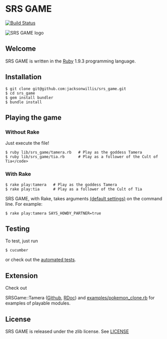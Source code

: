 SRS GAME
========

[![Build Status](https://secure.travis-ci.org/jacksonwillis/srs_game.png?branch=master)](https://secure.travis-ci.org/jacksonwillis/srs_game)

![SRS GAME logo](https://github.com/jacksonwillis/srs_game/raw/master/srs_game.png)

Welcome
-------

SRS GAME is written in the [Ruby](http://www.ruby-lang.org/) 1.9.3 programming language.

Installation
------------

    $ git clone git@github.com:jacksonwillis/srs_game.git
    $ cd srs_game
    $ gem install bundler
    $ bundle install

Playing the game
----------------

### Without Rake

Just execute the file!

    $ ruby lib/srs_game/tamera.rb   # Play as the goddess Tamera
    $ ruby lib/srs_game/tia.rb      # Play as a follower of the Cult of Tia</code>

### With Rake

    $ rake play:tamera   # Play as the goddess Tamera
    $ rake play:tia      # Play as a follower of the Cult of Tia

SRS GAME, with Rake, takes arguments
[(default settings)](https://rdoc.info/github/jacksonwillis/srs_game/master/SRSGame/Settings.default_settings)
on the command line. For example:

    $ rake play:tamera SAYS_HOWDY_PARTNER=true

Testing
-------

To test, just run

    $ cucumber

or check out the [automated tests](https://travis-ci.org/jacksonwillis/srs_game).

Extension
---------

Check out

SRSGame::Tamera
([Github](https://github.com/jacksonwillis/srs_game/blob/master/lib/srs_game/tamera.rb),
   [RDoc](http://rubydoc.info/github/jacksonwillis/srs_game/master/SRSGame/Tamera))
and [examples/pokemon_clone.rb](https://github.com/jacksonwillis/srs_game/blob/master/examples/pokemon_clone.rb)
for examples of playable modules.

License
-------

SRS GAME is released under the zlib license. See [LICENSE](https://github.com/jacksonwillis/srs_game/blob/master/LICENSE)
